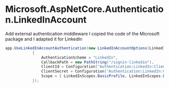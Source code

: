 # Microsoft.AspNetCore.Authentication.LinkedInAccount
Add external authentication middleware
I copied the code of the Microsoft package and I adapted it for LinkedIn

```csharp
app.UseLinkedInAccountAuthentication(new LinkedInAccountOptions(LinkedInFields.All)
            {
                AuthenticationScheme = "LinkedIn",
                CallbackPath = new PathString("/signin-linkedin"),
                ClientId = Configuration["Authentication:LinkedIn:ClientId"],
                ClientSecret = Configuration["Authentication:LinkedIn:ClientSecret"],
                Scope = { LinkedInScopes.BasicProfile, LinkedInScopes.EmailAddress }
            });
```
